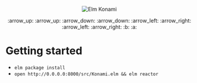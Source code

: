 <p align="center"><img src="https://cloud.githubusercontent.com/assets/794809/13131651/01100f94-d5bb-11e5-9668-743876a3a6f5.png" alt="Elm Konami"/></p>

<p align="center">:arrow_up: :arrow_up: :arrow_down: :arrow_down: :arrow_left: :arrow_right: :arrow_left: :arrow_right: :b: :a:</p>

# Getting started

- `elm package install`
- `open http://0.0.0.0:8000/src/Konami.elm && elm reactor`
